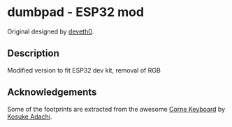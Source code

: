 # dumbpad - ESP32 mod

Original designed by [deveth0](https://www.github.com/deveth0).

## Description

Modified version to fit ESP32 dev kit, removal of RGB

## Acknowledgements

Some of the footprints are extracted from the awesome [Corne Keyboard](https://github.com/foostan/crkbd) by [Kosuke Adachi](https://github.com/foostan).
